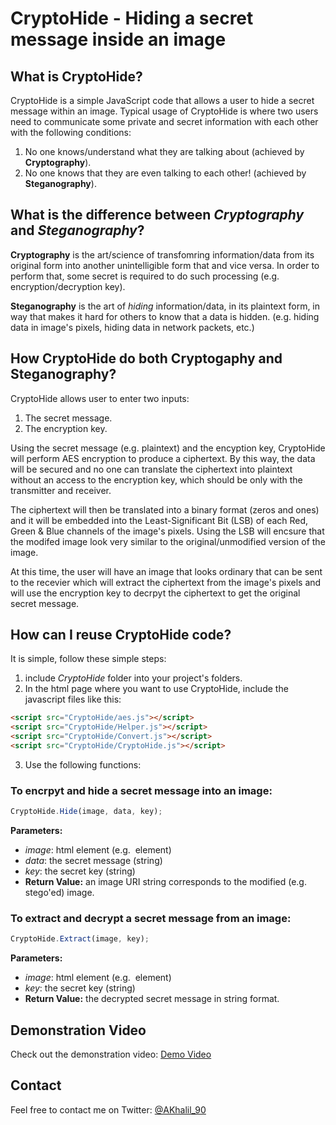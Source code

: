 # CryptoHide - Hiding a secret message inside an image

## What is CryptoHide?
CryptoHide is a simple JavaScript code that allows a user to hide a secret message within an image. Typical usage of CryptoHide is where two users need to communicate some private and secret information with each other with the following conditions:
1. No one knows/understand what they are talking about (achieved by **Cryptography**).
2. No one knows that they are even talking to each other! (achieved by **Steganography**).

## What is the difference between ***Cryptography*** and ***Steganography***?
**Cryptography** is the art/science of transfomring information/data from its original form into another unintelligible form that and vice versa. In order to perform that, some secret is required to do such processing (e.g. encryption/decryption key).

**Steganography** is the art of *hiding* information/data, in its plaintext form, in way that makes it hard for others to know that a data is hidden. (e.g. hiding data in image's pixels, hiding data in network packets, etc.)

## How CryptoHide do both Cryptogaphy and Steganography?
CryptoHide allows user to enter two inputs:
1. The secret message.
2. The encryption key.

Using the secret message (e.g. plaintext) and the encyption key, CryptoHide will perform AES encryption to produce a ciphertext. By this way, the data will be secured and no one can translate the ciphertext into plaintext without an access to the encryption key, which should be only with the transmitter and receiver.

The ciphertext will then be translated into a binary format (zeros and ones) and it will be embedded into the Least-Significant Bit (LSB) of each Red, Green & Blue channels of the image's pixels. Using the LSB will encsure that the modifed image look very similar to the original/unmodified version of the image.

At this time, the user will have an image that looks ordinary that can be sent to the recevier which will extract the ciphertext from the image's pixels and will use the encryption key to decrpyt the ciphertext to get the original secret message.

## How can I reuse CryptoHide code?
It is simple, follow these simple steps:
1. include *CryptoHide* folder into your project's folders.
2. In the html page where you want to use CryptoHide, include the javascript files like this:
```html
<script src="CryptoHide/aes.js"></script>
<script src="CryptoHide/Helper.js"></script>
<script src="CryptoHide/Convert.js"></script>
<script src="CryptoHide/CryptoHide.js"></script>
```
3. Use the following functions:
### To encrpyt and hide a secret message into an image:
```javascript
CryptoHide.Hide(image, data, key);
```
**Parameters:**
- *image*: html element (e.g. <img> element)
- *data*: the secret message (string)
- *key*: the secret key (string)
- **Return Value:** an image URI string corresponds to the modified (e.g. stego'ed) image.

### To extract and decrypt a secret message from an image:
```javascript
CryptoHide.Extract(image, key);
```
**Parameters:**
- *image*: html element (e.g. <img> element)
- *key*: the secret key (string)
- **Return Value:** the decrypted secret message in string format.

## Demonstration Video
Check out the demonstration video: [Demo Video](https://streamable.com/t58tb)

## Contact
Feel free to contact me on Twitter: [@AKhalil_90](https://twitter.com/AKhalil_90)
